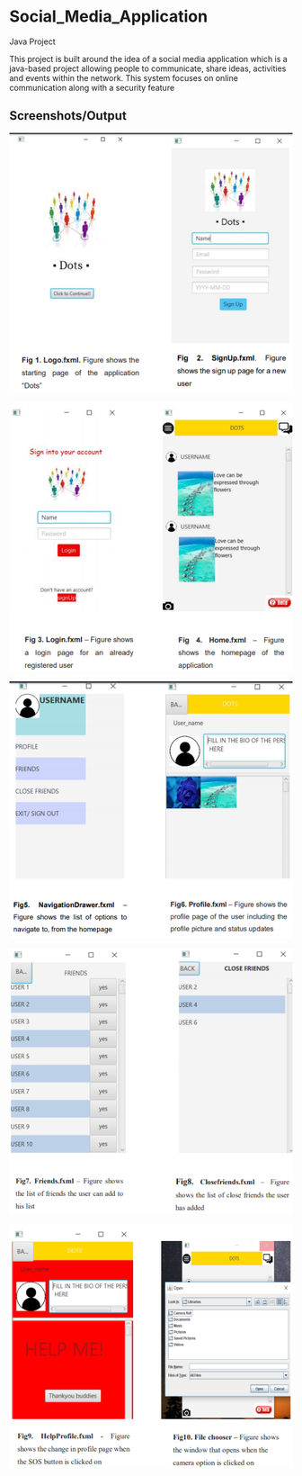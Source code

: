 # Social_Media_Application
Java Project

This project is built around the idea of a social media application which is a java-based
project allowing people to communicate, share ideas, activities and events within the
network. This system focuses on online communication along with a security feature

## Screenshots/Output
![myimage-alt-tag](https://raw.githubusercontent.com/Bhavyav99/Social_Media_Application/master/Screenshots/Screenshot%20(234).png)

![myimage-alt-tag](https://raw.githubusercontent.com/Bhavyav99/Social_Media_Application/master/Screenshots/Screenshot%20(236).png)

![myimage-alt-tag](https://raw.githubusercontent.com/Bhavyav99/Social_Media_Application/master/Screenshots/Screenshot%20(238).png)

![myimage-alt-tag](https://raw.githubusercontent.com/Bhavyav99/Social_Media_Application/master/Screenshots/Screenshot%20(242).png)

![myimage-alt-tag](https://raw.githubusercontent.com/Bhavyav99/Social_Media_Application/master/Screenshots/Screenshot%20(244).png)
